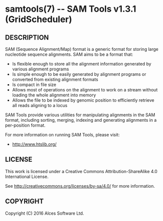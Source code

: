 # samtools(7) -- SAM Tools v1.3.1 (GridScheduler)

## DESCRIPTION

SAM (Sequence Alignment/Map) format is a generic format for storing
large nucleotide sequence alignments. SAM aims to be a format that:

  * Is flexible enough to store all the alignment information
    generated by various alignment programs
  * Is simple enough to be easily generated by alignment programs or
    converted from existing alignment formats
  * Is compact in file size
  * Allows most of operations on the alignment to work on a stream
    without loading the whole alignment into memory
  * Allows the file to be indexed by genomic position to efficiently
    retrieve all reads aligning to a locus

SAM Tools provide various utilities for manipulating alignments in
the SAM format, including sorting, merging, indexing and generating
alignments in a per-position format.

For more information on running SAM Tools, please visit:
  * <http://www.htslib.org/>

## LICENSE

This work is licensed under a Creative Commons Attribution-ShareAlike
4.0 International License.

See <http://creativecommons.org/licenses/by-sa/4.0/> for more
information.

## COPYRIGHT

Copyright (C) 2016 Alces Software Ltd.

